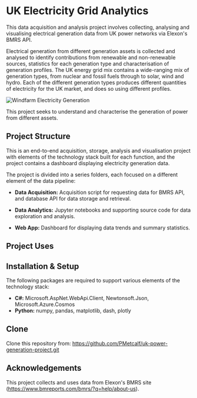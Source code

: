 # UK Electricity Grid Analytics

This data acquisition and analysis project involves collecting, analysing and visualising electrical generation data from UK power networks via Elexon's BMRS API.

Electrical generation from different generation assets is collected and analysed to identify contributions from renewable and non-renewable sources, statistics for each generation type and characterisation of generation profiles. The UK energy grid mix contains a wide-ranging mix of generation types, from nuclear and fossil fuels through to solar, wind and hydro. Each of the different generation types produces different quantities of electricity for the UK market, and does so using different profiles. 

![Windfarm Electricity Generation](https://github.com/PMetcalf/uk-power-generation-project/blob/PF_201001/miscellaneous/windfarm1.jpg)

This project seeks to understand and characterise the generation of power from different assets.

Project Structure
---

This is an end-to-end acquisition, storage, analysis and visualisation project with elements of the technology stack built for each function, and the project contains a dashboard displaying electricity generation data.

The project is divided into a series folders, each focused on a different element of the data pipeline:

- **Data Acquisition:** Acquisition script for requesting data for BMRS API, and database API for data storage and retrieval.
  
- **Data Analytics:** Jupyter notebooks and supporting source code for data exploration and analysis.

- **Web App:** Dashboard for displaying data trends and summary statistics.

Project Uses
---


Installation & Setup
---

The following packages are required to support various elements of the technology stack:

- **C#:** Microsoft.AspNet.WebApi.Client, Newtonsoft.Json, Microsoft.Azure.Cosmos
- **Python:** numpy, pandas, matplotlib, dash, plotly

Clone 
---
Clone this repository from: https://github.com/PMetcalf/uk-power-generation-project.git

Acknowledgements
---

This project collects and uses data from Elexon's BMRS site (https://www.bmreports.com/bmrs/?q=help/about-us).
